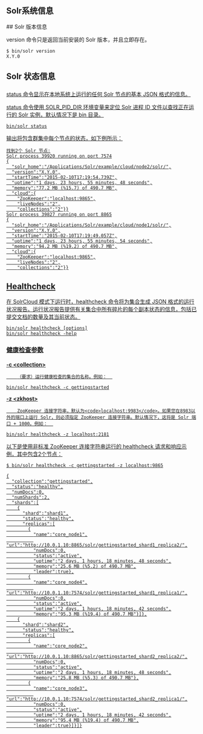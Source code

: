 ## Solr系统信息 
<div class="content-intro view-box ">
## Solr 版本信息

version 命令只是返回当前安装的 Solr 版本，并且立即存在。  
  
```
$ bin/solr version
X.Y.0
```

## Solr 状态信息

### <a href="http://lucene.apache.org/solr/guide/7_0/solr-control-script-reference.html#status"/>

status 命令显示在本地系统上运行的任何 Solr 节点的基本 JSON 格式的信息。  
  
status 命令使用 SOLR_PID_DIR 环境变量来定位 Solr 进程 ID 文件以查找正在运行的 Solr 实例，默认情况下是 bin 目录。  
```
bin/solr status
```
输出将包含群集中每个节点的状态，如下例所示：  
```
找到2个 Solr 节点:
Solr process 39920 running on port 7574
{
  "solr_home":"/Applications/Solr/example/cloud/node2/solr/",
  "version":"X.Y.0",
  "startTime":"2015-02-10T17:19:54.739Z",
  "uptime":"1 days, 23 hours, 55 minutes, 48 seconds",
  "memory":"77.2 MB (%15.7) of 490.7 MB",
  "cloud":{
    "ZooKeeper":"localhost:9865",
    "liveNodes":"2",
    "collections":"2"}}
Solr process 39827 running on port 8865
{
  "solr_home":"/Applications/Solr/example/cloud/node1/solr/",
  "version":"X.Y.0",
  "startTime":"2015-02-10T17:19:49.057Z",
  "uptime":"1 days, 23 hours, 55 minutes, 54 seconds",
  "memory":"94.2 MB (%19.2) of 490.7 MB",
  "cloud":{
    "ZooKeeper":"localhost:9865",
    "liveNodes":"2",
    "collections":"2"}}
```

## Healthcheck
在 SolrCloud 模式下运行时，healthcheck 命令将为集合生成 JSON 格式的运行状况报告。运行状况报告提供有关集合中所有碎片的每个副本状态的信息，包括已提交文档的数量及其当前状态。  
```
bin/solr healthcheck [options]
bin/solr healthcheck -help
```

### 健康检查参数

#### <a href="http://lucene.apache.org/solr/guide/7_0/solr-control-script-reference.html#healthcheck-parameters"/>

**-c &lt;collection&gt;**
    
        （要求）运行健康检查的集合的名称。例如：  
```
bin/solr healthcheck -c gettingstarted
```
          
    
**-z &lt;zkhost&gt;**
    
        ZooKeeper 连接字符串，默认为<code>localhost:9983</code>。如果您在8983以外的端口上运行 Solr，则必须指定 ZooKeeper 连接字符串。默认情况下，这将是 Solr 端口 + 1000。例如：  
```
bin/solr healthcheck -z localhost:2181
```
          
    

以下是使用非标准 ZooKeeper 连接字符串运行的 healthcheck 请求和响应示例，其中包含2个节点：  
```
$ bin/solr healthcheck -c gettingstarted -z localhost:9865
```
    
  
```
{
  "collection":"gettingstarted",
  "status":"healthy",
  "numDocs":0,
  "numShards":2,
  "shards":[
    {
      "shard":"shard1",
      "status":"healthy",
      "replicas":[
        {
          "name":"core_node1",
          "url":"http://10.0.1.10:8865/solr/gettingstarted_shard1_replica2/",
          "numDocs":0,
          "status":"active",
          "uptime":"2 days, 1 hours, 18 minutes, 48 seconds",
          "memory":"25.6 MB (%5.2) of 490.7 MB",
          "leader":true},
        {
          "name":"core_node4",
          "url":"http://10.0.1.10:7574/solr/gettingstarted_shard1_replica1/",
          "numDocs":0,
          "status":"active",
          "uptime":"2 days, 1 hours, 18 minutes, 42 seconds",
          "memory":"95.3 MB (%19.4) of 490.7 MB"}]},
    {
      "shard":"shard2",
      "status":"healthy",
      "replicas":[
        {
          "name":"core_node2",
          "url":"http://10.0.1.10:8865/solr/gettingstarted_shard2_replica2/",
          "numDocs":0,
          "status":"active",
          "uptime":"2 days, 1 hours, 18 minutes, 48 seconds",
          "memory":"25.8 MB (%5.3) of 490.7 MB"},
        {
          "name":"core_node3",
          "url":"http://10.0.1.10:7574/solr/gettingstarted_shard2_replica1/",
          "numDocs":0,
          "status":"active",
          "uptime":"2 days, 1 hours, 18 minutes, 42 seconds",
          "memory":"95.4 MB (%19.4) of 490.7 MB",
          "leader":true}]}]}
```

